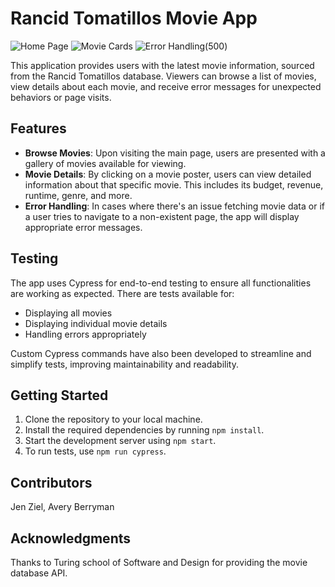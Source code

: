 # Rancid Tomatillos Movie App

![Home Page](https://user-images.githubusercontent.com/123911665/265287898-05562d1a-1492-426b-a207-06eeb2559a5e.png)
![Movie Cards](https://user-images.githubusercontent.com/123911665/265288007-ba9c6ec9-871b-4578-8371-da336f2fe226.png)
![Error Handling(500)](https://user-images.githubusercontent.com/123911665/265288091-30e39fcf-e40f-4eec-96a9-8ec7d2018845.png)


This application provides users with the latest movie information, sourced from the Rancid Tomatillos database. Viewers can browse a list of movies, view details about each movie, and receive error messages for unexpected behaviors or page visits.

## Features

- **Browse Movies**: Upon visiting the main page, users are presented with a gallery of movies available for viewing.
- **Movie Details**: By clicking on a movie poster, users can view detailed information about that specific movie. This includes its budget, revenue, runtime, genre, and more.
- **Error Handling**: In cases where there's an issue fetching movie data or if a user tries to navigate to a non-existent page, the app will display appropriate error messages.

## Testing

The app uses Cypress for end-to-end testing to ensure all functionalities are working as expected. There are tests available for:
- Displaying all movies
- Displaying individual movie details
- Handling errors appropriately

Custom Cypress commands have also been developed to streamline and simplify tests, improving maintainability and readability.

## Getting Started

1. Clone the repository to your local machine.
2. Install the required dependencies by running `npm install`.
3. Start the development server using `npm start`.
4. To run tests, use `npm run cypress`.

## Contributors

Jen Ziel, Avery Berryman

## Acknowledgments

Thanks to Turing school of Software and Design for providing the movie database API.
